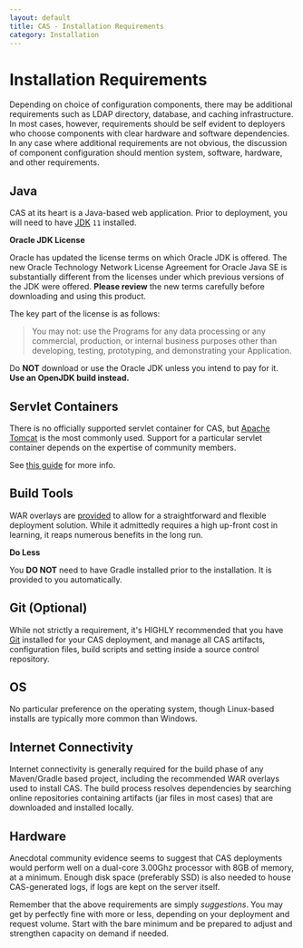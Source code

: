 ```yaml
---
layout: default
title: CAS - Installation Requirements
category: Installation
---
```


# Installation Requirements

Depending on choice of configuration components, there may be additional requirements such as LDAP directory,
database, and caching infrastructure. In most cases, however, requirements should be self evident to deployers who
choose components with clear hardware and software dependencies. In any case where additional requirements are
not obvious, the discussion of component configuration should mention system, software, hardware, and other
requirements.

## Java

CAS at its heart is a Java-based web application. Prior to deployment, 
you will need to have [JDK](https://openjdk.java.net/projects/jdk/11/) `11` installed.

<div class="alert alert-danger"><strong>Oracle JDK License</strong><p>
Oracle has updated the license terms on which Oracle JDK is offered. The new Oracle Technology Network License Agreement for Oracle Java SE is substantially different from the licenses under which previous versions of the JDK were offered. <b>Please review</b> the new terms carefully before downloading and using this product.</p></div>
  
The key part of the license is as follows:

> You may not: use the Programs for any data processing or any commercial, production, or internal business purposes other than developing, testing, prototyping, and demonstrating your Application.

Do **NOT** download or use the Oracle JDK unless you intend to pay for it. **Use an OpenJDK build instead.**

## Servlet Containers

There is no officially supported servlet container for CAS, but [Apache Tomcat](http://tomcat.apache.org/) is the most
commonly used. Support for a particular servlet container depends on the expertise of community members.

See [this guide](../installation/Configuring-Servlet-Container.html) for more info.

## Build Tools

WAR overlays are [provided](../installation/WAR-Overlay-Installation.html) to allow for a straightforward and flexible 
deployment solution. While it admittedly requires a high up-front cost in learning, it reaps numerous benefits in the long run. 

<div class="alert alert-info"><strong>Do Less</strong><p>
You <b>DO NOT</b> need to have Gradle installed prior to the installation. It is provided to you automatically.
</p></div>

## Git (Optional)

While not strictly a requirement, it's HIGHLY recommended that you have [Git](https://git-scm.com/downloads) installed for your CAS deployment,
and manage all CAS artifacts, configuration files, build scripts and setting inside a source control repository.

## OS

No particular preference on the operating system, though Linux-based installs are typically more common than Windows.

## Internet Connectivity

Internet connectivity is generally required for the build phase of any Maven/Gradle based project, including the 
recommended WAR overlays used to install CAS. The build process resolves dependencies by searching online repositories 
containing artifacts (jar files in most cases) that are downloaded and installed locally.

## Hardware

Anecdotal community evidence seems to suggest that CAS deployments would perform well on a dual-core 3.00Ghz 
processor with 8GB of memory, at a minimum. Enough disk space (preferably SSD) is also needed to house CAS-generated logs, if logs are kept on the server itself.

Remember that the above requirements are simply *suggestions*. You may get by perfectly fine with more or less, 
depending on your deployment and request volume. Start with the bare minimum and be prepared to adjust and strengthen capacity on demand if needed.
